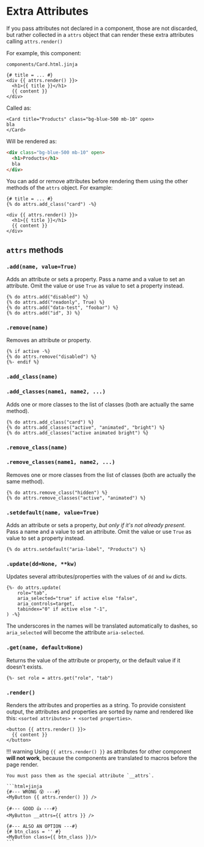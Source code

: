 # Extra Attributes

If you pass attributes not declared in a component, those are not discarded, but rather collected in a `attrs` object that can render these extra attributes calling `attrs.render()`

For example, this component:

`components/Card.html.jinja`
```html+jinja
{# title = ... #}
<div {{ attrs.render() }}>
  <h1>{{ title }}</h1>
  {{ content }}
</div>
```

Called as:

```html+jinja
<Card title="Products" class="bg-blue-500 mb-10" open>
bla
</Card>
```

Will be rendered as:

```html
<div class="bg-blue-500 mb-10" open>
  <h1>Products</h1>
  bla
</div>
```

You can add or remove attributes before rendering them using the other methods of the `attrs` object. For example:

```html+jinja
{# title = ... #}
{% do attrs.add_class("card") -%}

<div {{ attrs.render() }}>
  <h1>{{ title }}</h1>
  {{ content }}
</div>
```

## `attrs` methods

### `.add(name, value=True)`

Adds an attribute or sets a property. Pass a name and a value to set an attribute. Omit the value or use `True` as value to set a property instead.

```html+jinja
{% do attrs.add("disabled") %}
{% do attrs.add("readonly", True) %}
{% do attrs.add("data-test", "foobar") %}
{% do attrs.add("id", 3) %}
```

### `.remove(name)`

Removes an attribute or property.

```html+jinja
{% if active -%}
{% do attrs.remove("disabled") %}
{%- endif %}
```

### `.add_class(name)`
### `.add_classes(name1, name2, ...)`

Adds one or more classes to the list of classes
(both are actually the same method).

```html+jinja
{% do attrs.add_class("card") %}
{% do attrs.add_classes("active", "animated", "bright") %}
{% do attrs.add_classes("active animated bright") %}
```

### `.remove_class(name)`
### `.remove_classes(name1, name2, ...)`

Removes one or more classes from the list of classes
(both are actually the same method).

```html+jinja
{% do attrs.remove_class("hidden") %}
{% do attrs.remove_classes("active", "animated") %}
```

### `.setdefault(name, value=True)`

Adds an attribute or sets a property, *but only if it's not already present*. Pass a name and a value to set an attribute. Omit the value or use `True` as value to set a property instead.

```html+jinja
{% do attrs.setdefault("aria-label", "Products") %}
```

### `.update(dd=None, **kw)`

Updates several attributes/properties with the values of `dd` and `kw` dicts.

```html+jinja
{%- do attrs.update(
    role="tab",
    aria_selected="true" if active else "false",
    aria_controls=target,
    tabindex="0" if active else "-1",
) -%}
```

The underscores in the names will be translated automatically to dashes, so `aria_selected` will become the attribute `aria-selected`.

### `.get(name, default=None)`

Returns the value of the attribute or property, or the default value if it doesn't exists.

```html+jinja
{%- set role = attrs.get("role", "tab")
```

### `.render()`

Renders the attributes and properties as a string.
To provide consistent output, the attributes and properties are sorted by name and rendered like this: `<sorted attributes> + <sorted properties>`.

```html+jinja
<button {{ attrs.render() }}>
  {{ content }}
</button>
```

!!! warning
    Using `{{ attrs.render() }}` as attributes for other component **will not work**, because the components are translated to macros before the page render.

    You must pass them as the special attribute `__attrs`.

    ```html+jinja
    {#--- WRONG 😵 ---#}
    <MyButton {{ attrs.render() }} />

    {#--- GOOD 👍 ---#}
    <MyButton __attrs={{ attrs }} />

    {#--- ALSO AN OPTION ---#}
    {# btn_class = '' #}
    <MyButton class={{ btn_class }}/>
    ```
